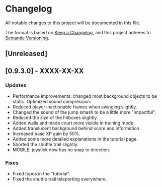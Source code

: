# Changelog

All notable changes to this project will be documented in this file.

The format is based on [Keep a Changelog](https://keepachangelog.com/en/1.0.0/),
and this project adheres to [Semantic Versioning](https://semver.org/spec/v2.0.0.html).

## [Unreleased]

## [0.9.3.0] - XXXX-XX-XX

### Updates
- Performance improvements: changed most background objects to be static. Optimized sound compression.
- Reduced player inactionable frames when swinging slightly.
- Changed the sound of the jump smash to be a little more "impactful".
- Reduced the size of the hitboxes slightly.
- Added walls and made court more visible in training mode.
- Added translucent background behind score and information.
- Increased base XP gain by 50%.
- Added some more detailed explanations in the tutorial page.
- Shorted the shuttle trail slightly.
- MOBILE: joystick now has no snap to direction.

### Fixes
- Fixed typos in the "tutorial".
- Fixed the shuttle trail teleporting everywhere.